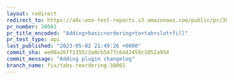 ```yaml
---
layout: redirect
redirect_to: https://a8c-woo-test-reports.s3.amazonaws.com/public/pr/38081/api/index.html
pr_number: 38081
pr_title_encoded: "Adding+basic+ordering+to+tab+slot+fill"
pr_test_type: api
last_published: "2023-05-02 21:49:26 +0000"
commit_sha: ee08a26ff1355c3a0cb5477c6442459c1052a954
commit_message: "Adding plugin changelog"
branch_name: fix/tabs-reordering-38002
---
```


